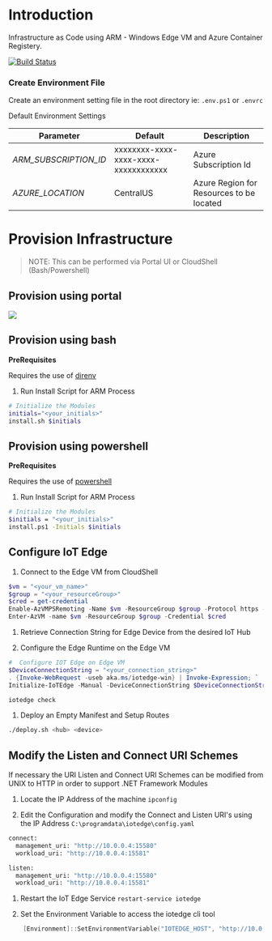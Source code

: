 # Introduction
Infrastructure as Code using ARM - Windows Edge VM and Azure Container Registery.

[![Build Status](https://dascholl.visualstudio.com/IoT/_apis/build/status/danielscholl.iac-winedge-quickstart?branchName=master)](https://dascholl.visualstudio.com/IoT/_build/latest?definitionId=29&branchName=master)


### Create Environment File

Create an environment setting file in the root directory ie: `.env.ps1` or `.envrc`

Default Environment Settings

| Parameter             | Default                              | Description                              |
| --------------------  | ------------------------------------ | ---------------------------------------- |
| _ARM_SUBSCRIPTION_ID_ | xxxxxxxx-xxxx-xxxx-xxxx-xxxxxxxxxxxx | Azure Subscription Id                    |
| _AZURE_LOCATION_      | CentralUS                            | Azure Region for Resources to be located |



# Provision Infrastructure 

>NOTE:  This can be performed via Portal UI or CloudShell (Bash/Powershell)

## Provision using portal

<a href="https://portal.azure.com/#create/Microsoft.Template/uri/https%3A%2F%2Fraw.githubusercontent.com%2Fdanielscholl%2Fiac-winedge-quickstart%2Fmaster%2Fazuredeploy.json" target="_blank">
    <img src="http://azuredeploy.net/deploybutton.png"/>
</a>


## Provision using bash

__PreRequisites__

Requires the use of [direnv](https://direnv.net/)

1. Run Install Script for ARM Process

```bash
# Initialize the Modules
initials="<your_initials>"
install.sh $initials
```


## Provision using powershell

__PreRequisites__

Requires the use of [powershell](https://docs.microsoft.com/en-us/powershell/scripting/overview?view=powershell-6)

1. Run Install Script for ARM Process

```bash
# Initialize the Modules
$initials = "<your_initials>"
install.ps1 -Initials $initials
```

## Configure IoT Edge

1. Connect to the Edge VM from CloudShell

```powershell
$vm = "<your_vm_name>"
$group = "<your_resourceGroup>"
$cred = get-credential
Enable-AzVMPSRemoting -Name $vm -ResourceGroup $group -Protocol https -OsType Windows
Enter-AzVM -name $vm -ResourceGroup $group -Credential $cred
```

1. Retrieve Connection String for Edge Device from the desired IoT Hub

1. Configure the Edge Runtime on the Edge VM

```powershell
#  Configure IOT Edge on Edge VM
$DeviceConnectionString = "<your_connection_string>"
. {Invoke-WebRequest -useb aka.ms/iotedge-win} | Invoke-Expression; `
Initialize-IoTEdge -Manual -DeviceConnectionString $DeviceConnectionString -ContainerOs Windows

iotedge check
```

1. Deploy an Empty Manifest and Setup Routes

```bash
./deploy.sh <hub> <device>
```

## Modify the Listen and Connect URI Schemes

If necessary the URI Listen and Connect URI Schemes can be modified from UNIX to HTTP in order to support .NET Framework Modules

1. Locate the IP Address of the machine `ipconfig`

1. Edit the Configuration and modify the Connect and Listen URI's using the IP Address `C:\programdata\iotedge\config.yaml`

```bash
connect:
  management_uri: "http://10.0.0.4:15580"
  workload_uri: "http://10.0.0.4:15581"

listen:
  management_uri: "http://10.0.0.4:15580"
  workload_uri: "http://10.0.0.4:15581"
```

1. Restart the IoT Edge Service
    `restart-service iotedge`

1.	Set the Environment Variable to access the iotedge cli tool

```powershell
    [Environment]::SetEnvironmentVariable("IOTEDGE_HOST", "http://10.0.0.4:15580")
```

